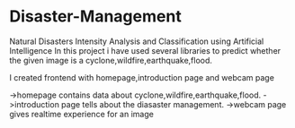 # Disaster-Management
Natural Disasters Intensity Analysis and Classification using Artificial Intelligence
In this project i have used several libraries to predict whether the given image is a cyclone,wildfire,earthquake,flood.

I created frontend with homepage,introduction page and webcam page

->homepage contains data about cyclone,wildfire,earthquake,flood. ->introduction page tells about the diasaster management. ->webcam page gives realtime experience for an image
